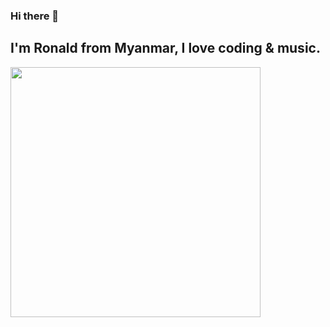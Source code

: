 ### Hi there 👋

I'm Ronald from Myanmar, I love coding & music. 
---------
<img src="https://cdn.dribbble.com/users/1514097/screenshots/5687494/working.gif" width="400">
